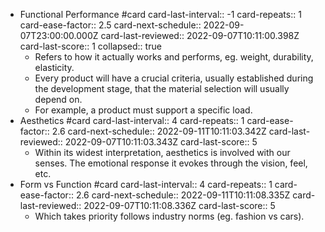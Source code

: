 - Functional Performance #card
  card-last-interval:: -1
  card-repeats:: 1
  card-ease-factor:: 2.5
  card-next-schedule:: 2022-09-07T23:00:00.000Z
  card-last-reviewed:: 2022-09-07T10:11:00.398Z
  card-last-score:: 1
  collapsed:: true
	- Refers to how it actually works and performs, eg. weight, durability, elasticity.
	- Every product will have a crucial criteria, usually established during the development stage, that the material selection will usually depend on.
	- For example, a product must support a specific load.
- Aesthetics #card
  card-last-interval:: 4
  card-repeats:: 1
  card-ease-factor:: 2.6
  card-next-schedule:: 2022-09-11T10:11:03.342Z
  card-last-reviewed:: 2022-09-07T10:11:03.343Z
  card-last-score:: 5
	- Within its widest interpretation, aesthetics is involved with our senses. The emotional response it evokes through the vision, feel, etc.
- Form vs Function #card
  card-last-interval:: 4
  card-repeats:: 1
  card-ease-factor:: 2.6
  card-next-schedule:: 2022-09-11T10:11:08.335Z
  card-last-reviewed:: 2022-09-07T10:11:08.336Z
  card-last-score:: 5
	- Which takes priority follows industry norms (eg. fashion vs cars).